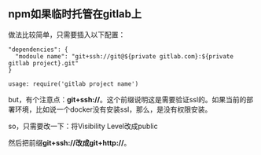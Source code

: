 **npm如果临时托管在gitlab上**
-

做法比较简单，只需要插入以下配置：

    "dependencies": {
      "modoule name": "git+ssh://git@${private gitlab.com}:${private gitlab project}.git"
    }
    
    usage: require('gitlab project name')
    
but，有个注意点：**git+ssh://**。这个前缀说明这是需要验证ssl的。如果当前的部署环境，比如说一个docker没有安装ssl，那么，是没有权限安装。  

so，只需要改一下：将Visibility Level改成public    


  [1]: ../public/npm-in-git-lab1.png
  
 然后把前缀**git+ssh://**改成**git+http://**。
